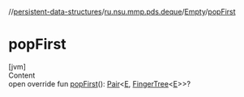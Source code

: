 //[persistent-data-structures](../../index.md)/[ru.nsu.mmp.pds.deque](../index.md)/[Empty](index.md)/[popFirst](pop-first.md)



# popFirst  
[jvm]  
Content  
open override fun [popFirst](pop-first.md)(): [Pair](https://kotlinlang.org/api/latest/jvm/stdlib/kotlin/-pair/index.html)<[E](index.md), [FingerTree](../-finger-tree/index.md)<[E](index.md)>>?  



